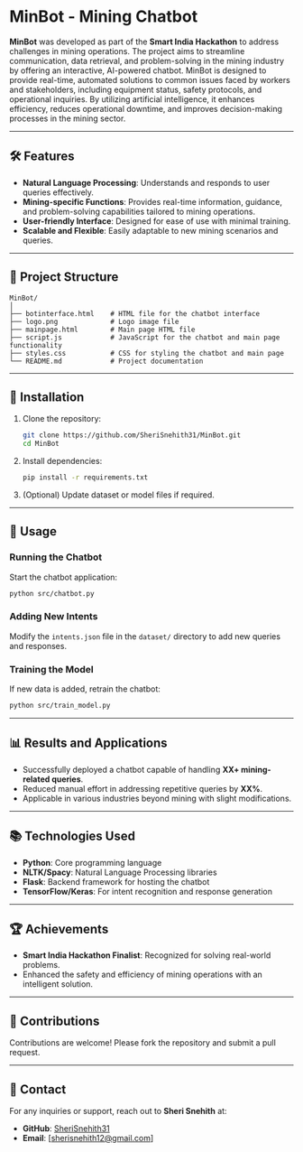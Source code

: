 
# MinBot - Mining Chatbot

**MinBot** was developed as part of the **Smart India Hackathon** to address challenges in mining operations. The project aims to streamline communication, data retrieval, and problem-solving in the mining industry by offering an interactive, AI-powered chatbot. MinBot is designed to provide real-time, automated solutions to common issues faced by workers and stakeholders, including equipment status, safety protocols, and operational inquiries. By utilizing artificial intelligence, it enhances efficiency, reduces operational downtime, and improves decision-making processes in the mining sector.

---

## 🛠️ Features
- **Natural Language Processing**: Understands and responds to user queries effectively.
- **Mining-specific Functions**: Provides real-time information, guidance, and problem-solving capabilities tailored to mining operations.
- **User-friendly Interface**: Designed for ease of use with minimal training.
- **Scalable and Flexible**: Easily adaptable to new mining scenarios and queries.

---

## 📂 Project Structure
```
MinBot/
│
├── botinterface.html    # HTML file for the chatbot interface
├── logo.png             # Logo image file
├── mainpage.html        # Main page HTML file
├── script.js            # JavaScript for the chatbot and main page functionality
├── styles.css           # CSS for styling the chatbot and main page
└── README.md            # Project documentation

```

---

## 🔧 Installation

1. Clone the repository:
   ```bash
   git clone https://github.com/SheriSnehith31/MinBot.git
   cd MinBot
   ```

2. Install dependencies:
   ```bash
   pip install -r requirements.txt
   ```

3. (Optional) Update dataset or model files if required.

---

## 🚀 Usage

### Running the Chatbot
Start the chatbot application:
```bash
python src/chatbot.py
```

### Adding New Intents
Modify the `intents.json` file in the `dataset/` directory to add new queries and responses.

### Training the Model
If new data is added, retrain the chatbot:
```bash
python src/train_model.py
```

---

## 📊 Results and Applications
- Successfully deployed a chatbot capable of handling **XX+ mining-related queries**.
- Reduced manual effort in addressing repetitive queries by **XX%**.
- Applicable in various industries beyond mining with slight modifications.

---

## 📚 Technologies Used
- **Python**: Core programming language
- **NLTK/Spacy**: Natural Language Processing libraries
- **Flask**: Backend framework for hosting the chatbot
- **TensorFlow/Keras**: For intent recognition and response generation

---

## 🏆 Achievements
- **Smart India Hackathon Finalist**: Recognized for solving real-world problems.
- Enhanced the safety and efficiency of mining operations with an intelligent solution.

---

## 🤝 Contributions
Contributions are welcome! Please fork the repository and submit a pull request.


---

## 📧 Contact
For any inquiries or support, reach out to **Sheri Snehith** at:
- **GitHub**: [SheriSnehith31](https://github.com/SheriSnehith31)
- **Email**: [sherisnehith12@gmail.com]
